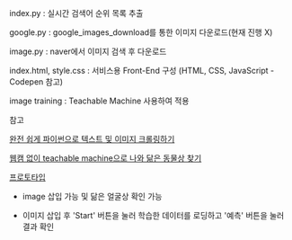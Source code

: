 index.py : 실시간 검색어 순위 목록 추출

google.py : google_images_download를 통한 이미지 다운로드(현재 진행 X)

image.py : naver에서 이미지 검색 후 다운로드

index.html, style.css : 서비스용 Front-End 구성 (HTML, CSS, JavaScript - Codepen 참고)

image training : Teachable Machine 사용하여 적용

참고

[완전 쉽게 파이썬으로 텍스트 및 이미지 크롤링하기](https://youtu.be/ZTJjW7XuHIY)

[웹캠 없이 teachable machine으로 나와 닮은 동물상 찾기](https://youtu.be/OI3fZJHQF8Y)

[프로토타입](https://animalface-umrsr.run.goorm.io/AnimalFace/index.html)

- image 삽입 가능 및 닮은 얼굴상 확인 가능

- 이미지 삽입 후 'Start' 버튼을 눌러 학습한 데이터를 로딩하고 '예측' 버튼을 눌러 결과 확인

